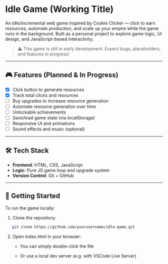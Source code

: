 # Idle Game (Working Title)

An idle/incremental web game inspired by Cookie Clicker — click to earn resources, automate production, and scale up your empire while the game runs in the background. Built as a personal project to explore game logic, UI design, and JavaScript-based interactivity.

> ⚠️ This game is still in early development. Expect bugs, placeholders, and features in progress!

---

## 🎮 Features (Planned & In Progress)

- [x] Click button to generate resources
- [x] Track total clicks and resources
- [ ] Buy upgrades to increase resource generation
- [ ] Automate resource generation over time
- [ ] Unlockable achievements
- [ ] Save/load game state (via localStorage)
- [ ] Responsive UI and animations
- [ ] Sound effects and music (optional)

---

## 🛠 Tech Stack

- **Frontend**: HTML, CSS, JavaScript  
- **Logic**: Pure JS game loop and upgrade system  
- **Version Control**: Git + GitHub  

---

## 🚀 Getting Started

To run the game locally:

1. Clone the repository:
```bash
   git clone https://github.com/yourusername/idle-game.git
```

2. Open index.html in your browser:

   - You can simply double-click the file

   - Or use a local dev server (e.g. with VSCode Live Server)